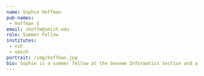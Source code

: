 ```yaml
---
name: Sophie Hoffman
pub-names:
 - Hoffman S
email: shoffm@umich.edu
role: Summer Fellow
institutes:
 - nih
 - umich
portrait: /img/hoffman.jpg
bio: Sophie is a summer fellow at the Genome Informatics Section and a masters student studying bioinformatics at the University of Michigan.
---
```


